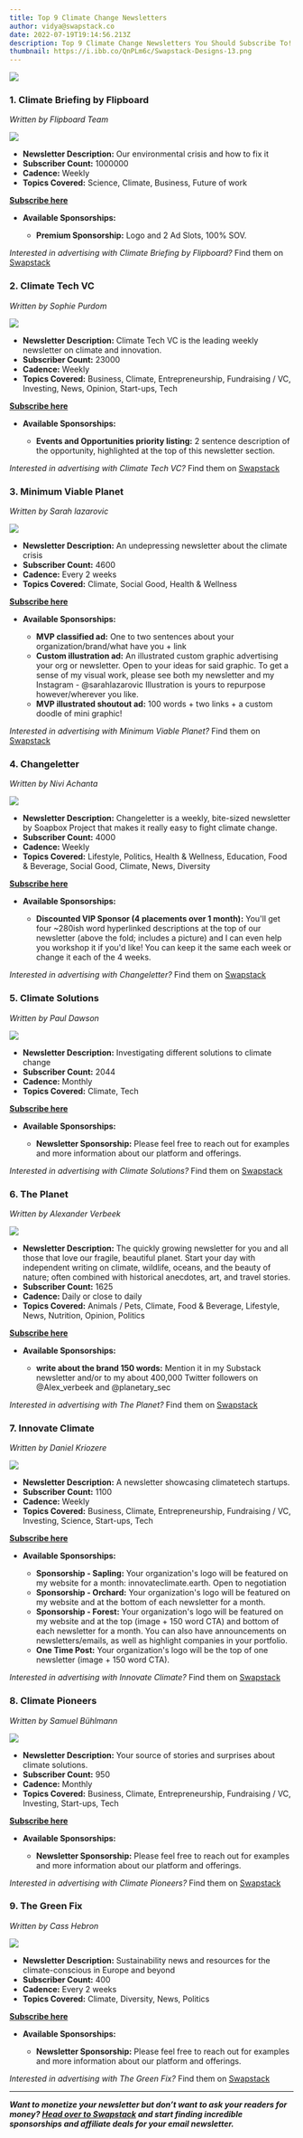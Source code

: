 ```yaml
---
title: Top 9 Climate Change Newsletters
author: vidya@swapstack.co
date: 2022-07-19T19:14:56.213Z
description: Top 9 Climate Change Newsletters You Should Subscribe To!
thumbnail: https://i.ibb.co/QnPLm6c/Swapstack-Designs-13.png
---
```

![](https://i.ibb.co/QnPLm6c/Swapstack-Designs-13.png)

### 1. **Climate Briefing by Flipboard**

*Written by Flipboard Team*

![](https://i.ibb.co/nnfyRGv/https-s3-amazonaws-com-appforest-uf-f1646183508603x745785188686869100-fliopboard-logo.png)

* **Newsletter Description:** Our environmental crisis and how to fix it
* **Subscriber Count:** 1000000
* **Cadence:** Weekly
* **Topics Covered:** Science, Climate, Business, Future of work

**[Subscribe here](https://flipboard.com/newsletters)**

* **Available Sponsorships:**

  * **Premium Sponsorship:** Logo and 2 Ad Slots, 100% SOV.

*Interested in advertising with Climate Briefing by Flipboard?* Find them on [Swapstack](https://www.swapstack.co/)

### 2. **Climate Tech VC**

*Written by Sophie Purdom*

![](https://i.ibb.co/Rgt3mxp/https-s3-amazonaws-com-appforest-uf-f1611847067490x603952434595500900-Climate-Tech-VC.jpg)

* **Newsletter Description:** Climate Tech VC is the leading weekly newsletter on climate and innovation.
* **Subscriber Count:** 23000
* **Cadence:** Weekly
* **Topics Covered:** Business, Climate, Entrepreneurship, Fundraising / VC, Investing, News, Opinion, Start-ups, Tech

**[Subscribe here](https://climatetechvc.substack.com/)**

* **Available Sponsorships:**

  * **Events and Opportunities priority listing:** 2 sentence description of the opportunity, highlighted at the top of this newsletter section.

*Interested in advertising with Climate Tech VC?* Find them on [Swapstack](https://www.swapstack.co/)

### 3. **Minimum Viable Planet**

*Written by Sarah lazarovic*

![](https://i.ibb.co/RYQQbdH/MVP-logo.png)

* **Newsletter Description:** An undepressing newsletter about the climate crisis
* **Subscriber Count:** 4600
* **Cadence:** Every 2 weeks
* **Topics Covered:** Climate, Social Good, Health & Wellness

**[Subscribe here](https://mvp.ist/)**

* **Available Sponsorships:**

  * **MVP classified ad:** One to two sentences about your organization/brand/what have you + link
  * **Custom illustration ad:** An illustrated custom graphic advertising your org or newsletter. Open to your ideas for said graphic. To get a sense of my visual work, please see both my newsletter and my Instagram - @sarahlazarovic Illustration is yours to repurpose however/wherever you like.
  * **MVP illustrated shoutout ad:** 100 words + two links + a custom doodle of mini graphic!

*Interested in advertising with Minimum Viable Planet?* Find them on [Swapstack](https://www.swapstack.co/)

### 4. **Changeletter**

*Written by Nivi Achanta*

![](https://i.ibb.co/KDvg1jg/https-s3-amazonaws-com-appforest-uf-f1629996567462x617704487834810800-Soapbox-Project-Logo-1.png)

* **Newsletter Description:** Changeletter is a weekly, bite-sized newsletter by Soapbox Project that makes it really easy to fight climate change.
* **Subscriber Count:** 4000
* **Cadence:** Weekly
* **Topics Covered:** Lifestyle, Politics, Health & Wellness, Education, Food & Beverage, Social Good, Climate, News, Diversity

**[Subscribe here](https://airtable.com/appoi5mxlo3xzDlCb/tbl3DeoKZ3nUr13OV/www.soapboxproject.org/changeletter)**

* **Available Sponsorships:**

  * **Discounted VIP Sponsor (4 placements over 1 month):** You'll get four ~280ish word hyperlinked descriptions at the top of our newsletter (above the fold; includes a picture) and I can even help you workshop it if you'd like! You can keep it the same each week or change it each of the 4 weeks.

*Interested in advertising with Changeletter?* Find them on [Swapstack](https://www.swapstack.co/)

### 5. **Climate Solutions**

*Written by Paul Dawson*

![](https://i.ibb.co/wdNZ0hY/https-s3-amazonaws-com-appforest-uf-f1631481342651x584440655203336600-logo-white-background.jpg)

* **Newsletter Description:** Investigating different solutions to climate change
* **Subscriber Count:** 2044
* **Cadence:** Monthly
* **Topics Covered:** Climate, Tech

**[Subscribe here](https://www.getrevue.co/profile/pauledawson)**

* **Available Sponsorships:**

  * **Newsletter Sponsorship:** Please feel free to reach out for examples and more information about our platform and offerings.

*Interested in advertising with Climate Solutions?* Find them on [Swapstack](https://www.swapstack.co/)

### 6. **The Planet**

*Written by Alexander Verbeek*

![](https://i.ibb.co/3pqznJ2/Logo20-The20-Planet20vierkant.jpg)

* **Newsletter Description:** The quickly growing newsletter for you and all those that love our fragile, beautiful planet. Start your day with independent writing on climate, wildlife, oceans, and the beauty of nature; often combined with historical anecdotes, art, and travel stories.
* **Subscriber Count:** 1625
* **Cadence:** Daily or close to daily
* **Topics Covered:** Animals / Pets, Climate, Food & Beverage, Lifestyle, News, Nutrition, Opinion, Politics

**[Subscribe here](https://theplanet.substack.com/)**

* **Available Sponsorships:**

  * **write about the brand 150 words:** Mention it in my Substack newsletter and/or to my about 400,000 Twitter followers on @Alex_verbeek and @planetary_sec

*Interested in advertising with The Planet?* Find them on [Swapstack](https://www.swapstack.co/)

### 7. **Innovate Climate**

*Written by Daniel Kriozere*

![](https://i.ibb.co/8YXBtj4/Innovate20-Climate20-Logo20and20-Name-png.png)

* **Newsletter Description:** A newsletter showcasing climatetech startups.
* **Subscriber Count:** 1100
* **Cadence:** Weekly
* **Topics Covered:** Business, Climate, Entrepreneurship, Fundraising / VC, Investing, Science, Start-ups, Tech

**[Subscribe here](https://airtable.com/appoi5mxlo3xzDlCb/tbl3DeoKZ3nUr13OV/innovateclimate.earth)**

* **Available Sponsorships:**

  * **Sponsorship - Sapling:** Your organization's logo will be featured on my website for a month: innovateclimate.earth. Open to negotiation
  * **Sponsorship - Orchard:** Your organization's logo will be featured on my website and at the bottom of each newsletter for a month.
  * **Sponsorship - Forest:** Your organization's logo will be featured on my website and at the top (image + 150 word CTA) and bottom of each newsletter for a month. You can also have announcements on newsletters/emails, as well as highlight companies in your portfolio.
  * **One Time Post:** Your organization's logo will be the top of one newsletter (image + 150 word CTA).

*Interested in advertising with Innovate Climate?* Find them on [Swapstack](https://www.swapstack.co/)

### 8. **Climate Pioneers**

*Written by Samuel Bühlmann*

![](https://i.ibb.co/wsBrdJj/Oasis-Swallow.png)

* **Newsletter Description:** Your source of stories and surprises about climate solutions.
* **Subscriber Count:** 950
* **Cadence:** Monthly
* **Topics Covered:** Business, Climate, Entrepreneurship, Fundraising / VC, Investing, Start-ups, Tech

**[Subscribe here](https://oasis.substack.com/)**

* **Available Sponsorships:**

  * **Newsletter Sponsorship:** Please feel free to reach out for examples and more information about our platform and offerings.

*Interested in advertising with Climate Pioneers?* Find them on [Swapstack](https://www.swapstack.co/)

### 9. **The Green Fix**

*Written by Cass Hebron*

![](https://i.ibb.co/8s9nmvk/the20green20fix.jpg)

* **Newsletter Description:** Sustainability news and resources for the climate-conscious in Europe and beyond
* **Subscriber Count:** 400
* **Cadence:** Every 2 weeks
* **Topics Covered:** Climate, Diversity, News, Politics

**[Subscribe here](https://thegreenfix.substack.com/welcome)**

* **Available Sponsorships:**

  * **Newsletter Sponsorship:** Please feel free to reach out for examples and more information about our platform and offerings.

*Interested in advertising with The Green Fix?* Find them on [Swapstack](https://www.swapstack.co/)

- - -

***Want to monetize your newsletter but don’t want to ask your readers for money? [Head over to Swapstack](https://swapstack.co/) and start finding incredible sponsorships and affiliate deals for your email newsletter.***